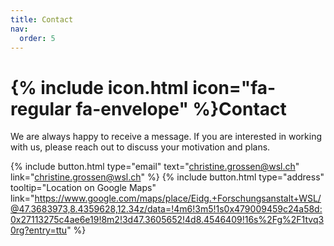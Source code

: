 ```yaml
---
title: Contact
nav:
  order: 5
---
```


# {% include icon.html icon="fa-regular fa-envelope" %}Contact

We are always happy to receive a message. If you are interested in working with us, please reach out to discuss your motivation and plans.

{%
  include button.html
  type="email"
  text="christine.grossen@wsl.ch"
  link="christine.grossen@wsl.ch"
%}
{%
  include button.html
  type="address"
  tooltip="Location on Google Maps"
  link="https://www.google.com/maps/place/Eidg.+Forschungsanstalt+WSL/@47.3683973,8.4359628,12.34z/data=!4m6!3m5!1s0x479009459c24a58d:0x27113275c4ae6e19!8m2!3d47.3605652!4d8.4546409!16s%2Fg%2F1tvq30rg?entry=ttu"
%}

